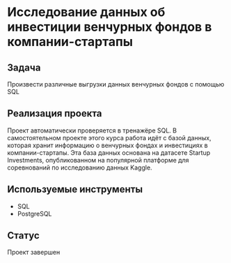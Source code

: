# Исследование данных об инвестиции венчурных фондов в компании-стартапы
## Задача

Произвести различные выгрузки данных венчурных фондов с помощью SQL

## Реализация проекта

Проект автоматически проверяется в тренажёре SQL. В самостоятельном проекте этого курса работа идёт с базой данных, которая хранит информацию о венчурных фондах и инвестициях в компании-стартапы. Эта база данных основана на датасете Startup Investments, опубликованном на популярной платформе для соревнований по исследованию данных Kaggle.

## Используемые инструменты
- SQL
- PostgreSQL

## Статус
Проект завершен
